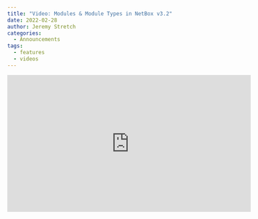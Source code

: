 ```yaml
---
title: "Video: Modules & Module Types in NetBox v3.2"
date: 2022-02-28
author: Jeremy Stretch
categories:
  - Announcements
tags:
  - features
  - videos
---
```

<iframe width="560" height="315" src="https://www.youtube.com/embed/pIIqc31Mbwc" title="YouTube video player" frameborder="0" allow="accelerometer; autoplay; clipboard-write; encrypted-media; gyroscope; picture-in-picture" allowfullscreen></iframe>

